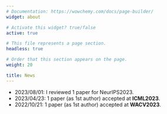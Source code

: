 ```yaml
---
# Documentation: https://wowchemy.com/docs/page-builder/
widget: about

# Activate this widget? true/false
active: true

# This file represents a page section.
headless: true

# Order that this section appears on the page.
weight: 20

title: News
---
```


- 2023/08/01: I reviewed 1 paper for NeurIPS2023.
- 2023/04/23: 1 paper (as 1st author) accepted at **ICML2023**.
- 2022/10/21: 1 paper (as 1st author) accepted at **WACV2023**.
